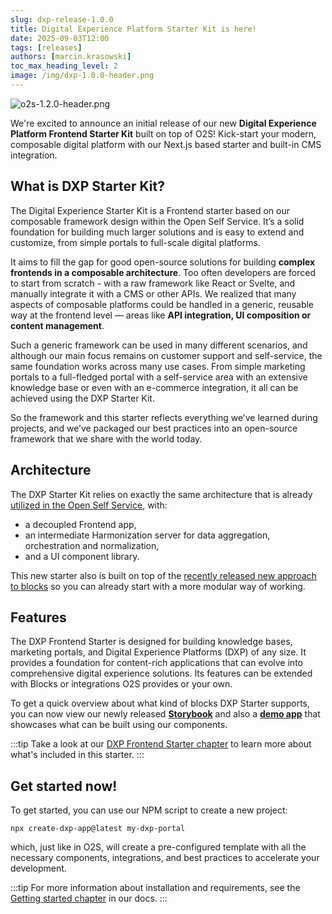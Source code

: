 ```yaml
---
slug: dxp-release-1.0.0
title: Digital Experience Platform Starter Kit is here!
date: 2025-09-03T12:00
tags: [releases]
authors: [marcin.krasowski]
toc_max_heading_level: 2
image: /img/dxp-1.0.0-header.png
---
```


![o2s-1.2.0-header.png](/img/blog/dxp-1.0.0-header.png)

We're excited to announce an initial release of our new **Digital Experience Platform Frontend Starter Kit** built on top of O2S! Kick-start your modern, composable digital platform with our Next.js based starter and built-in CMS integration.

<!--truncate-->

## What is **DXP Starter Kit**?

The Digital Experience Starter Kit is a Frontend starter based on our composable framework design within the Open Self Service. It’s a solid foundation for building much larger solutions and is easy to extend and customize, from simple portals to full-scale digital platforms.

It aims to fill the gap for good open-source solutions for building **complex frontends in a composable architecture**. Too often developers are forced to start from scratch - with a raw framework like React or Svelte, and manually integrate it with a CMS or other APIs. We realized that many aspects of composable platforms could be handled in a generic, reusable way at the frontend level — areas like **API integration, UI composition or content management**.

Such a generic framework can be used in many different scenarios, and although our main focus remains on customer support and self-service, the same foundation works across many use cases. From simple marketing portals to a full-fledged portal with a self-service area with an extensive knowledge base or even with an e-commerce integration, it all can be achieved using the DXP Starter Kit.

So the framework and this starter reflects everything we’ve learned during projects, and we’ve packaged our best practices into an open-source framework that we share with the world today.

## Architecture

The DXP Starter Kit relies on exactly the same architecture that is already [utilized in the Open Self Service](../../../docs/overview/architecture.md), with:

- a decoupled Frontend app,
- an intermediate Harmonization server for data aggregation, orchestration and normalization,
- and a UI component library.

This new starter also is built on top of the [recently released new approach to blocks](../o2s/1.2.0.md) so you can already start with a more modular way of working.

## Features

The DXP Frontend Starter is designed for building knowledge bases, marketing portals, and Digital Experience Platforms (DXP) of any size. It provides a foundation for content-rich applications that can evolve into comprehensive digital experience solutions. Its features can be extended with Blocks or integrations O2S provides or your own.

To get a quick overview about what kind of blocks DXP Starter supports, you can now view our newly released [**Storybook**](http://storybook-dxp.openselfservice.com) and also a [**demo app**](https://demo-dxp.openselfservice.com/) that showcases what can be built using our components.

:::tip
Take a look at our [DXP Frontend Starter chapter](../../../docs/app-starters/dxp/overview) to learn more about what's included in this starter.
:::

## Get started now!

To get started, you can use our NPM script to create a new project:

```shell
npx create-dxp-app@latest my-dxp-portal
```

which, just like in O2S, will create a pre-configured template with all the necessary components, integrations, and best practices to accelerate your development.

:::tip
For more information about installation and requirements, see the [Getting started chapter](../../../docs/getting-started/installation) in our docs.
:::

